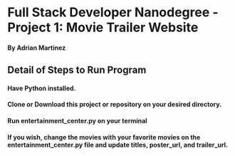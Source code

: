 # Full Stack Developer Nanodegree - Project 1: Movie Trailer Website
#### By Adrian Martinez

## Detail of Steps to Run Program
#### Have Python installed. 
#### Clone or Download this project or repository on your desired directory. 
#### Run entertainment_center.py on your terminal
#### If you wish, change the movies with your favorite movies on the entertainment_center.py file and update titles, poster_url, and trailer_url. 

